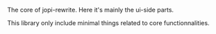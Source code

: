 The core of jopi-rewrite. Here it's mainly the ui-side parts.

This library only include minimal things related to core functionnalities.